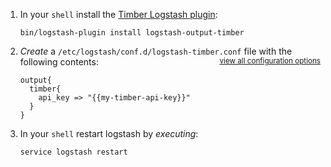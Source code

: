 1. In your `shell` install the [Timber Logstash plugin](https://github.com/logstash-plugins/logstash-output-timber):

   ```shell
   bin/logstash-plugin install logstash-output-timber
   ```

2. *Create* a `/etc/logstash/conf.d/logstash-timber.conf` file with the following contents: <small style="float: right" class="platform-alt"><a href="/docs/platforms/logstash/configuration">view all configuration options</a></small>

   ```
   output{
     timber{
       api_key => "{{my-timber-api-key}}"
     }
   }
   ```

3. In your `shell` restart logstash by *executing*:

   ```shell
   service logstash restart
   ```
